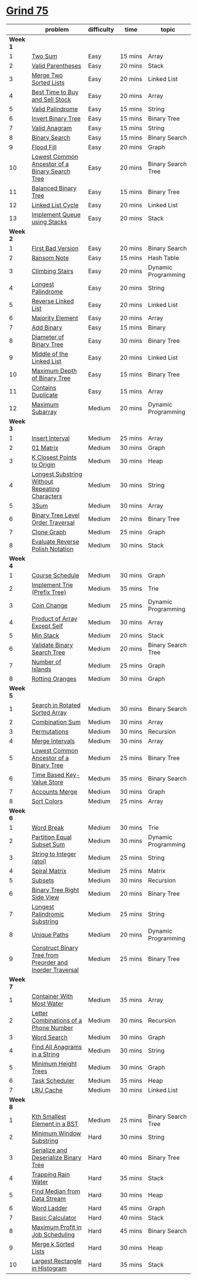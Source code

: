# [Grind 75](https://www.techinterviewhandbook.org/grind75#)

|   | problem | difficulty | time | topic |
|---|---------|------------|------|-------|
| **Week 1** |
|1 | [Two Sum](https://leetcode.com/problems/two-sum) | Easy | 15 mins | Array |
|2 | [Valid Parentheses](https://leetcode.com/problems/valid-parentheses) | Easy | 20 mins | Stack |
|3 | [Merge Two Sorted Lists](https://leetcode.com/problems/merge-two-sorted-lists) | Easy | 20 mins | Linked List |
|4 | [Best Time to Buy and Sell Stock](https://leetcode.com/problems/best-time-to-buy-and-sell-stock) | Easy | 20 mins | Array |
|5 | [Valid Palindrome](https://leetcode.com/problems/valid-palindrome) | Easy | 15 mins | String |
|6 | [Invert Binary Tree](https://leetcode.com/problems/invert-binary-tree) | Easy | 15 mins | Binary Tree |
|7 | [Valid Anagram](https://leetcode.com/problems/valid-anagram) | Easy | 15 mins | String |
|8 | [Binary Search](https://leetcode.com/problems/binary-search) | Easy | 15 mins | Binary Search |
|9 | [Flood Fill](https://leetcode.com/problems/flood-fill) | Easy | 20 mins | Graph |
|10 | [Lowest Common Ancestor of a Binary Search Tree](https://leetcode.com/problems/lowest-common-ancestor-of-a-binary-search-tree) | Easy | 20 mins | Binary Search Tree |
|11 | [Balanced Binary Tree](https://leetcode.com/problems/balanced-binary-tree) | Easy | 15 mins | Binary Tree |
|12 | [Linked List Cycle](https://leetcode.com/problems/linked-list-cycle) | Easy | 20 mins | Linked List |
|13 | [Implement Queue using Stacks](https://leetcode.com/problems/implement-queue-using-stacks) | Easy | 20 mins | Stack |
| **Week 2** |
|1 | [First Bad Version](https://leetcode.com/problems/first-bad-version) | Easy | 20 mins | Binary Search |
|2 | [Ransom Note](https://leetcode.com/problems/ransom-note) | Easy | 15 mins | Hash Table |
|3 | [Climbing Stairs](https://leetcode.com/problems/climbing-stairs) | Easy | 20 mins | Dynamic Programming |
|4 | [Longest Palindrome](https://leetcode.com/problems/longest-palindrome) | Easy | 20 mins | String |
|5 | [Reverse Linked List](https://leetcode.com/problems/reverse-linked-list) | Easy | 20 mins | Linked List |
|6 | [Majority Element](https://leetcode.com/problems/majority-element) | Easy | 20 mins | Array |
|7 | [Add Binary](https://leetcode.com/problems/add-binary) | Easy | 15 mins | Binary |
|8 | [Diameter of Binary Tree](https://leetcode.com/problems/diameter-of-binary-tree) | Easy | 30 mins | Binary Tree |
|9 | [Middle of the Linked List](https://leetcode.com/problems/middle-of-the-linked-list) | Easy | 20 mins | Linked List |
|10 | [Maximum Depth of Binary Tree](https://leetcode.com/problems/maximum-depth-of-binary-tree) | Easy | 15 mins | Binary Tree |
|11 | [Contains Duplicate](https://leetcode.com/problems/contains-duplicate) | Easy | 15 mins | Array |
|12 | [Maximum Subarray](https://leetcode.com/problems/maximum-subarray) | Medium | 20 mins | Dynamic Programming |
| **Week 3** |
|1 | [Insert Interval](https://leetcode.com/problems/insert-interval) | Medium | 25 mins | Array |
|2 | [01 Matrix](https://leetcode.com/problems/01-matrix) | Medium | 30 mins | Graph |
|3 | [K Closest Points to Origin](https://leetcode.com/problems/k-closest-points-to-origin) | Medium | 30 mins | Heap |
|4 | [Longest Substring Without Repeating Characters](https://leetcode.com/problems/longest-substring-without-repeating-characters) | Medium | 30 mins | String |
|5 | [3Sum](https://leetcode.com/problems/3sum) | Medium | 30 mins | Array |
|6 | [Binary Tree Level Order Traversal](https://leetcode.com/problems/binary-tree-level-order-traversal) | Medium | 20 mins | Binary Tree |
|7 | [Clone Graph](https://leetcode.com/problems/clone-graph) | Medium | 25 mins | Graph |
|8 | [Evaluate Reverse Polish Notation](https://leetcode.com/problems/evaluate-reverse-polish-notation) | Medium | 30 mins | Stack |
| **Week 4** |
|1 | [Course Schedule](https://leetcode.com/problems/course-schedule) | Medium | 30 mins | Graph |
|2 | [Implement Trie (Prefix Tree)](https://leetcode.com/problems/implement-trie-prefix-tree) | Medium | 35 mins | Trie |
|3 | [Coin Change](https://leetcode.com/problems/coin-change) | Medium | 25 mins | Dynamic Programming |
|4 | [Product of Array Except Self](https://leetcode.com/problems/product-of-array-except-self) | Medium | 30 mins | Array |
|5 | [Min Stack](https://leetcode.com/problems/min-stack) | Medium | 20 mins | Stack |
|6 | [Validate Binary Search Tree](https://leetcode.com/problems/validate-binary-search-tree) | Medium | 20 mins | Binary Search Tree |
|7 | [Number of Islands](https://leetcode.com/problems/number-of-islands) | Medium | 25 mins | Graph |
|8 | [Rotting Oranges](https://leetcode.com/problems/rotting-oranges) | Medium | 30 mins | Graph |
| **Week 5** |
|1 | [Search in Rotated Sorted Array](https://leetcode.com/problems/search-in-rotated-sorted-array) | Medium | 30 mins | Binary Search |
|2 | [Combination Sum](https://leetcode.com/problems/combination-sum) | Medium | 30 mins | Array |
|3 | [Permutations](https://leetcode.com/problems/permutations) | Medium | 30 mins | Recursion |
|4 | [Merge Intervals](https://leetcode.com/problems/merge-intervals) | Medium | 30 mins | Array |
|5 | [Lowest Common Ancestor of a Binary Tree](https://leetcode.com/problems/lowest-common-ancestor-of-a-binary-tree) | Medium | 25 mins | Binary Tree |
|6 | [Time Based Key-Value Store](https://leetcode.com/problems/time-based-key-value-store) | Medium | 35 mins | Binary Search |
|7 | [Accounts Merge](https://leetcode.com/problems/accounts-merge) | Medium | 30 mins | Graph |
|8 | [Sort Colors](https://leetcode.com/problems/sort-colors) | Medium | 25 mins | Array |
| **Week 6** |
|1 | [Word Break](https://leetcode.com/problems/word-break) | Medium | 30 mins | Trie |
|2 | [Partition Equal Subset Sum](https://leetcode.com/problems/partition-equal-subset-sum) | Medium | 30 mins | Dynamic Programming |
|3 | [String to Integer (atoi)](https://leetcode.com/problems/string-to-integer-atoi) | Medium | 25 mins | String |
|4 | [Spiral Matrix](https://leetcode.com/problems/spiral-matrix) | Medium | 25 mins | Matrix |
|5 | [Subsets](https://leetcode.com/problems/subsets) | Medium | 30 mins | Recursion |
|6 | [Binary Tree Right Side View](https://leetcode.com/problems/binary-tree-right-side-view) | Medium | 20 mins | Binary Tree |
|7 | [Longest Palindromic Substring](https://leetcode.com/problems/longest-palindromic-substring) | Medium | 25 mins | String |
|8 | [Unique Paths](https://leetcode.com/problems/unique-paths) | Medium | 20 mins | Dynamic Programming |
|9 | [Construct Binary Tree from Preorder and Inorder Traversal](https://leetcode.com/problems/construct-binary-tree-from-preorder-and-inorder-traversal) | Medium | 25 mins | Binary Tree |
| **Week 7** |
|1 | [Container With Most Water](https://leetcode.com/problems/container-with-most-water) | Medium | 35 mins | Array |
|2 | [Letter Combinations of a Phone Number](https://leetcode.com/problems/letter-combinations-of-a-phone-number) | Medium | 30 mins | Recursion |
|3 | [Word Search](https://leetcode.com/problems/word-search) | Medium | 30 mins | Graph |
|4 | [Find All Anagrams in a String](https://leetcode.com/problems/find-all-anagrams-in-a-string) | Medium | 30 mins | String |
|5 | [Minimum Height Trees](https://leetcode.com/problems/minimum-height-trees) | Medium | 30 mins | Graph |
|6 | [Task Scheduler](https://leetcode.com/problems/task-scheduler) | Medium | 35 mins | Heap |
|7 | [LRU Cache](https://leetcode.com/problems/lru-cache) | Medium | 30 mins | Linked List |
| **Week 8** |
|1 | [Kth Smallest Element in a BST](https://leetcode.com/problems/kth-smallest-element-in-a-bst) | Medium | 25 mins | Binary Search Tree |
|2 | [Minimum Window Substring](https://leetcode.com/problems/minimum-window-substring) | Hard | 30 mins | String |
|3 | [Serialize and Deserialize Binary Tree](https://leetcode.com/problems/serialize-and-deserialize-binary-tree) | Hard | 40 mins | Binary Tree |
|4 | [Trapping Rain Water](https://leetcode.com/problems/trapping-rain-water) | Hard | 35 mins | Stack |
|5 | [Find Median from Data Stream](https://leetcode.com/problems/find-median-from-data-stream) | Hard | 30 mins | Heap |
|6 | [Word Ladder](https://leetcode.com/problems/word-ladder) | Hard | 45 mins | Graph |
|7 | [Basic Calculator](https://leetcode.com/problems/basic-calculator) | Hard | 40 mins | Stack |
|8 | [Maximum Profit in Job Scheduling](https://leetcode.com/problems/maximum-profit-in-job-scheduling) | Hard | 45 mins | Binary Search |
|9 | [Merge k Sorted Lists](https://leetcode.com/problems/merge-k-sorted-lists) | Hard | 30 mins | Heap |
|10 | [Largest Rectangle in Histogram](https://leetcode.com/problems/largest-rectangle-in-histogram) | Hard | 35 mins | Stack |
